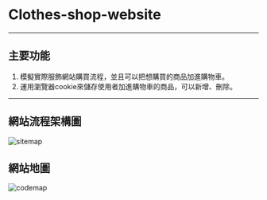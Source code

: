 # Clothes-shop-website
---
## 主要功能
1. 模擬實際服飾網站購買流程，並且可以把想購買的商品加進購物車。
2. 運用瀏覽器cookie來儲存使用者加進購物車的商品，可以新增、刪除。
---
## 網站流程架構圖
![sitemap](https://github.com/pt0303ff/Clothes-shop-website/assets/85691121/3159e9b3-48e5-4abc-ad9f-178abfdc4dbc)
## 網站地圖
![codemap](https://github.com/pt0303ff/Clothes-shop-website/assets/85691121/f7544416-aed2-4817-be61-5b60f259336b)

